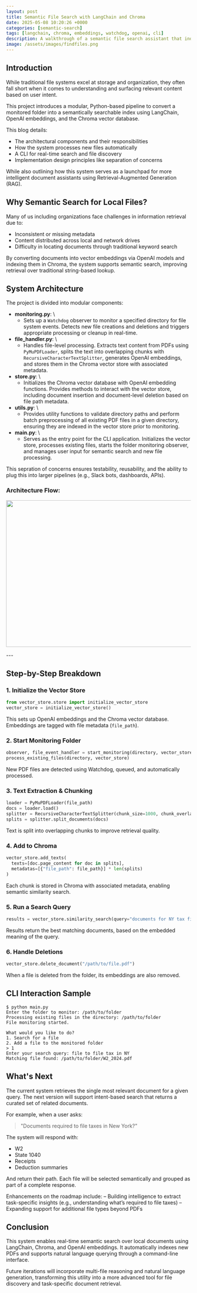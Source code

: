 ```yaml
---
layout: post
title: Semantic File Search with LangChain and Chroma
date: 2025-05-08 10:20:26 +0000
categories: [semantic-search]
tags: [langchain, chroma, embeddings, watchdog, openai, cli]
description: A walkthrough of a semantic file search assistant that indexes local documents and enables intelligent retrieval using vector embeddings. 
image: /assets/images/findfiles.png
---
```


## Introduction

While traditional file systems excel at storage and organization, they often fall short when it comes to understanding and surfacing relevant content based on user intent.

This project introduces a modular, Python-based pipeline to convert a monitored folder into a semantically searchable index using LangChain, OpenAI embeddings, and the Chroma vector database.

This blog details:
- The architectural components and their responsibilities
- How the system processes new files automatically
- A CLI for real-time search and file discovery
- Implementation design principles like separation of concerns

While also outlining how this system serves as a launchpad for more intelligent document assistants using Retrieval-Augmented Generation (RAG).

## Why Semantic Search for Local Files?

Many of us including organizations face challenges in information retrieval due to:
- Inconsistent or missing metadata
- Content distributed across local and network drives
- Difficulty in locating documents through traditional keyword search

By converting documents into vector embeddings via OpenAI models and indexing them in Chroma, the system supports semantic search, improving retrieval over traditional string-based lookup.

## System Architecture

The project is divided into modular components:

- **monitoring.py**: \
  - Sets up a `Watchdog` observer to monitor a specified directory for file system events. Detects new file creations and deletions and triggers appropriate processing or cleanup in real-time.
- **file_handler.py**: \
  - Handles file-level processing. Extracts text content from PDFs using `PyMuPDFLoader`, splits the text into overlapping chunks with `RecursiveCharacterTextSplitter`, generates OpenAI embeddings, and stores them in the Chroma vector store with associated metadata.
- **store.py**: \
  - Initializes the Chroma vector database with OpenAI embedding functions. Provides methods to interact with the vector store, including document insertion and document-level deletion based on file path metadata.
- **utils.py**: \
  - Provides utility functions to validate directory paths and perform batch preprocessing of all existing PDF files in a given directory, ensuring they are indexed in the vector store prior to monitoring.
- **main.py**: \
  - Serves as the entry point for the CLI application. Initializes the vector store, processes existing files, starts the folder monitoring observer, and manages user input for semantic search and new file processing.

This sepration of concerns ensures testability, reusability, and the ability to plug this into larger pipelines (e.g., Slack bots, dashboards, APIs).

### Architecture Flow:

<p align="center">
 <img width="600" height="400" src="{{ site.baseurl }}/assets/images/findfiles_architecture.png">
</p>
---

## Step-by-Step Breakdown

### 1. Initialize the Vector Store
```python
from vector_store.store import initialize_vector_store
vector_store = initialize_vector_store()
```

This sets up OpenAI embeddings and the Chroma vector database. Embeddings are tagged with file metadata (`file_path`).

### 2. Start Monitoring Folder
```python
observer, file_event_handler = start_monitoring(directory, vector_store)
process_existing_files(directory, vector_store)
```

New PDF files are detected using Watchdog, queued, and automatically processed.

### 3. Text Extraction & Chunking
```python
loader = PyMuPDFLoader(file_path)
docs = loader.load()
splitter = RecursiveCharacterTextSplitter(chunk_size=1000, chunk_overlap=200)
splits = splitter.split_documents(docs)
```

Text is split into overlapping chunks to improve retrieval quality.

### 4. Add to Chroma
```python
vector_store.add_texts(
  texts=[doc.page_content for doc in splits],
  metadatas=[{"file_path": file_path}] * len(splits)
)
```

Each chunk is stored in Chroma with associated metadata, enabling semantic similarity search.

### 5. Run a Search Query
```python
results = vector_store.similarity_search(query="documents for NY tax filing", k=1)
```

Results return the best matching documents, based on the embedded meaning of the query.

### 6. Handle Deletions
```python
vector_store.delete_document("/path/to/file.pdf")
```

When a file is deleted from the folder, its embeddings are also removed.

## CLI Interaction Sample
```
$ python main.py
Enter the folder to monitor: /path/to/folder
Processing existing files in the directory: /path/to/folder
File monitoring started.

What would you like to do?
1. Search for a file
2. Add a file to the monitored folder
> 1
Enter your search query: file to file tax in NY
Matching file found: /path/to/folder/W2_2024.pdf
```

## What's Next

The current system retrieves the single most relevant document for a given query. The next version will support intent-based search that returns a curated set of related documents.

For example, when a user asks:

> "Documents required to file taxes in New York?"

The system will respond with:
- W2
- State 1040
- Receipts
- Deduction summaries

And return their path. Each file will be selected semantically and grouped as part of a complete response.

Enhancements on the roadmap include:
– Building intelligence to extract task-specific insights (e.g., understanding what’s required to file taxes)
– Expanding support for additional file types beyond PDFs

## Conclusion

This system enables real-time semantic search over local documents using LangChain, Chroma, and OpenAI embeddings. It automatically indexes new PDFs and supports natural language querying through a command-line interface.

Future iterations will incorporate multi-file reasoning and natural language generation, transforming this utility into a more advanced tool for file discovery and task-specific document retrieval.
